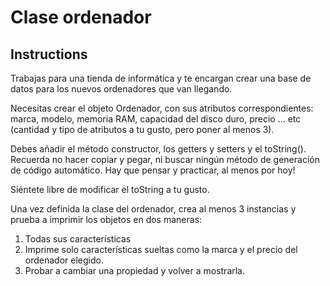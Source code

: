 # Clase ordenador

## Instructions
Trabajas para una tienda de informática y te encargan crear una base de datos para los nuevos ordenadores que van llegando.

Necesitas crear el objeto Ordenador, con sus atributos correspondientes: marca, modelo, memoria RAM, capacidad del disco duro, precio ... etc (cantidad y tipo de  atributos a tu gusto, pero poner al menos 3).

Debes añadir el método constructor, los getters y setters y el toString(). Recuerda no hacer copiar y pegar, ni buscar ningún método de generación de código automático. Hay que pensar y practicar, al menos por hoy!

Siéntete libre de modificar el toString a tu gusto.

Una vez definida la clase del ordenador, crea al menos 3 instancias y prueba a imprimir los objetos en dos maneras:

1. Todas sus características
2. Imprime solo características sueltas como la marca y el precio del ordenador elegido.
3. Probar a cambiar una propiedad y volver a mostrarla.